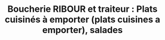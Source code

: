 ---
title: "Boucherie RIBOUR et traiteur : Plats cuisinés à emporter (plats cuisines a emporter), salades"
url: /tournay/boucherie-ribour-et-traiteur-plats-cuisines-a-emporter-plats-cuisines-a-emporter-salades/
shop: Metzgerei
---